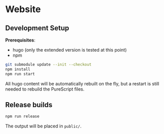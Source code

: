 <!--
SPDX-FileCopyrightText: 2024 Jonah Brüchert <jbb@kaidan.im>

SPDX-License-Identifier: AGPL-3.0-or-later
-->

# Website

## Development Setup

**Prerequisites**:
 * hugo (only the extended version is tested at this point)
 * npm

```sh
git submodule update --init --checkout
npm install
npm run start
```

All hugo content will be automatically rebuilt on the fly, but a restart is still needed to rebuild the PureScript files.

## Release builds

```sh
npm run release
```

The output will be placed in `public/`.
